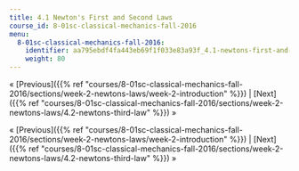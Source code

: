 ```yaml
---
title: 4.1 Newton's First and Second Laws
course_id: 8-01sc-classical-mechanics-fall-2016
menu:
  8-01sc-classical-mechanics-fall-2016:
    identifier: aa795ebdf4fa443eb69f1f033e83a93f_4.1-newtons-first-and-second-laws
    weight: 80
---
```

« [Previous]({{% ref "courses/8-01sc-classical-mechanics-fall-2016/sections/week-2-newtons-laws/week-2-introduction" %}}) | [Next]({{% ref "courses/8-01sc-classical-mechanics-fall-2016/sections/week-2-newtons-laws/4.2-newtons-third-law" %}}) »

« [Previous]({{% ref "courses/8-01sc-classical-mechanics-fall-2016/sections/week-2-newtons-laws/week-2-introduction" %}}) | [Next]({{% ref "courses/8-01sc-classical-mechanics-fall-2016/sections/week-2-newtons-laws/4.2-newtons-third-law" %}}) »